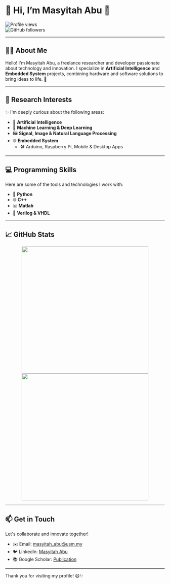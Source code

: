 # 🌟 Hi, I’m **Masyitah Abu** 🌟  
![Profile views](https://komarev.com/ghpvc/?username=masyitah-abu&color=blue)  
![GitHub followers](https://img.shields.io/github/followers/masyitah-abu?style=social)  

---

## 🧑‍💻 **About Me**
Hello! I'm Masyitah Abu, a freelance researcher and developer passionate about technology and innovation. I specialize in **Artificial Intelligence** and **Embedded System** projects, combining hardware and software solutions to bring ideas to life. 🚀

---

## 🔬 **Research Interests**
✨ I'm deeply curious about the following areas:  
- 🤖 **Artificial Intelligence**  
- 🧠 **Machine Learning & Deep Learning**  
- 🖼️ **Signal, Image & Natural Language Processing**  
- 🌐 **Embedded System**  
  - 🛠️ Arduino, Raspberry Pi, Mobile & Desktop Apps  

---

## 💻 **Programming Skills**
Here are some of the tools and technologies I work with:  
- 🐍 **Python**  
- 🌐 **C++**  
- 📊 **Matlab**  
- 🔌 **Verilog & VHDL**  

---

## 📈 **GitHub Stats**
<div align="center">
  <img src="https://github-readme-stats.vercel.app/api?username=masyitah-abu&show_icons=true&theme=radical" width="400" />
  <img src="https://github-readme-streak-stats.herokuapp.com?user=masyitah-abu&theme=radical&hide_border=true" width="400" />
</div>

---

## 📫 **Get in Touch**
Let's collaborate and innovate together!  
- ✉️ Email: [masyitah_abu@usm.my](mailto:masyitah_abu@usm.my)   
- 🐦 LinkedIn: [Masyitah Abu](https://my.linkedin.com/in/masyitah-abu-8177b5149)  
- 📚 Google Scholar: [Publication](https://scholar.google.com/citations?user=YOUR-SCHOLAR-ID](https://scholar.google.com/citations?user=IOKYoSMAAAAJ&hl=en))  

---

Thank you for visiting my profile! 😄✨  
